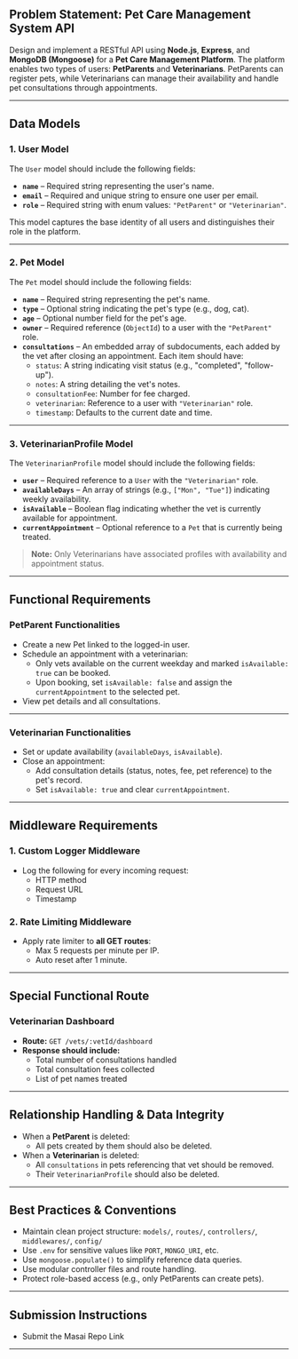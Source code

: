 ## Problem Statement: **Pet Care Management System API**

Design and implement a RESTful API using **Node.js**, **Express**, and **MongoDB (Mongoose)** for a **Pet Care Management Platform**. The platform enables two types of users: **PetParents** and **Veterinarians**. PetParents can register pets, while Veterinarians can manage their availability and handle pet consultations through appointments.

---

## Data Models

### 1. **User Model**

The `User` model should include the following fields:

- **`name`** – Required string representing the user's name.
- **`email`** – Required and unique string to ensure one user per email.
- **`role`** – Required string with enum values: `"PetParent"` or `"Veterinarian"`.

This model captures the base identity of all users and distinguishes their role in the platform.

---

### 2. **Pet Model**

The `Pet` model should include the following fields:

- **`name`** – Required string representing the pet's name.
- **`type`** – Optional string indicating the pet's type (e.g., dog, cat).
- **`age`** – Optional number field for the pet's age.
- **`owner`** – Required reference (`ObjectId`) to a user with the `"PetParent"` role.
- **`consultations`** – An embedded array of subdocuments, each added by the vet after closing an appointment. Each item should have:
  - `status`: A string indicating visit status (e.g., "completed", "follow-up").
  - `notes`: A string detailing the vet's notes.
  - `consultationFee`: Number for fee charged.
  - `veterinarian`: Reference to a user with `"Veterinarian"` role.
  - `timestamp`: Defaults to the current date and time.

---

### 3. **VeterinarianProfile Model**

The `VeterinarianProfile` model should include the following fields:

- **`user`** – Required reference to a `User` with the `"Veterinarian"` role.
- **`availableDays`** – An array of strings (e.g., `["Mon", "Tue"]`) indicating weekly availability.
- **`isAvailable`** – Boolean flag indicating whether the vet is currently available for appointment.
- **`currentAppointment`** – Optional reference to a `Pet` that is currently being treated.

> **Note:** Only Veterinarians have associated profiles with availability and appointment status.

---

## Functional Requirements

### PetParent Functionalities

- Create a new Pet linked to the logged-in user.
- Schedule an appointment with a veterinarian:
  - Only vets available on the current weekday and marked `isAvailable: true` can be booked.
  - Upon booking, set `isAvailable: false` and assign the `currentAppointment` to the selected pet.
- View pet details and all consultations.

---

### Veterinarian Functionalities

- Set or update availability (`availableDays`, `isAvailable`).
- Close an appointment:
  - Add consultation details (status, notes, fee, pet reference) to the pet's record.
  - Set `isAvailable: true` and clear `currentAppointment`.

---

## Middleware Requirements

### 1. **Custom Logger Middleware**

- Log the following for every incoming request:
  - HTTP method
  - Request URL
  - Timestamp

### 2. **Rate Limiting Middleware**

- Apply rate limiter to **all GET routes**:
  - Max 5 requests per minute per IP.
  - Auto reset after 1 minute.

---

## Special Functional Route

### **Veterinarian Dashboard**

- **Route:** `GET /vets/:vetId/dashboard`
- **Response should include:**
  - Total number of consultations handled
  - Total consultation fees collected
  - List of pet names treated

---

## Relationship Handling & Data Integrity

- When a **PetParent** is deleted:
  - All pets created by them should also be deleted.
- When a **Veterinarian** is deleted:
  - All `consultations` in pets referencing that vet should be removed.
  - Their `VeterinarianProfile` should also be deleted.

---

## Best Practices & Conventions

- Maintain clean project structure: `models/`, `routes/`, `controllers/`, `middlewares/`, `config/`
- Use `.env` for sensitive values like `PORT`, `MONGO_URI`, etc.
- Use `mongoose.populate()` to simplify reference data queries.
- Use modular controller files and route handling.
- Protect role-based access (e.g., only PetParents can create pets).

---

## Submission Instructions

- Submit the Masai Repo Link

---
